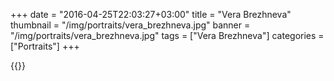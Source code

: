 +++
date = "2016-04-25T22:03:27+03:00"
title = "Vera Brezhneva"
thumbnail = "/img/portraits/vera_brezhneva.jpg"
banner = "/img/portraits/vera_brezhneva.jpg"
tags = ["Vera Brezhneva"]
categories = ["Portraits"]
+++

{{<mkimage src="/img/portraits/vera_brezhneva.jpg">}}
